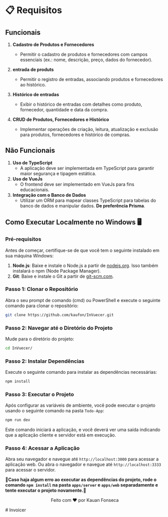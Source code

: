 # 📋 Requisitos

## Funcionais
1. **Cadastro de Produtos e Fornecedores**
   - Permitir o cadastro de produtos e fornecedores com campos essenciais (ex.: nome, descrição, preço, dados do fornecedor).
   
2. **entrada de produts**
   - Permitir o registro de entradas, associando produtos e fornecedores ao histórico.
   
3. **Histórico de entradas**
   - Exibir o histórico de entradas com detalhes como produto, fornecedor, quantidade e data da compra.

4. **CRUD de Produtos, Fornecedores e Histórico**
   - Implementar operações de criação, leitura, atualização e exclusão para produtos, fornecedores e histórico de compras.



## Não Funcionais
1. **Uso de TypeScript**
   - A aplicação deve ser implementada em TypeScript para garantir maior segurança e tipagem estática.
2. **Uso de VueJs**
   - O frontend deve ser implementado em VueJs para fins educacionais.
3. **Integração com o Banco de Dados**
   - Utilizar um ORM para mapear classes TypeScript para tabelas do banco de dados e manipular dados. **De preferência Prisma**.


## Como Executar Localmente no Windows 🖥️

### Pré-requisitos

Antes de começar, certifique-se de que você tem o seguinte instalado em sua máquina Windows:

1. **Node.js**: Baixe e instale o Node.js a partir de [nodejs.org](https://nodejs.org/). Isso também instalará o npm (Node Package Manager).
2. **Git**: Baixe e instale o Git a partir de [git-scm.com](https://git-scm.com/).

### Passo 1: Clonar o Repositório

Abra o seu prompt de comando (cmd) ou PowerShell e execute o seguinte comando para clonar o repositório:

```bash
git clone https://github.com/kaufon/InVuecer.git
```

### Passo 2: Navegar até o Diretório do Projeto

Mude para o diretório do projeto:

```bash
cd InVuecer/
```

### Passo 2: Instalar Dependências

Execute o seguinte comando para instalar as dependências necessárias:

```bash
npm install
```


### Passo 3: Executar o Projeto

Após configurar as variáveis de ambiente, você pode executar o projeto usando o seguinte comando na pasta `Todo-App`:

```bash
npm run dev
```

Este comando iniciará a aplicação, e você deverá ver uma saída indicando que a aplicação cliente e servidor está em execução.

### Passo 4: Acessar a Aplicação

Abra seu navegador e navegue até `http://localhost:3000` para acessar a aplicação web.
Ou abra o navegador e navegue até `http://localhost:3333` para acessar o servidor.

**🚧Caso haja algum erro ao executar as dependências do projeto, rode o comando `npm install` na pasta `apps/server` e `apps/web` separadamente e tente executar o projeto novamente.🚧**

<p align="center">
  Feito com ❤️ por Kauan Fonseca 
</p>
# Invoicer
